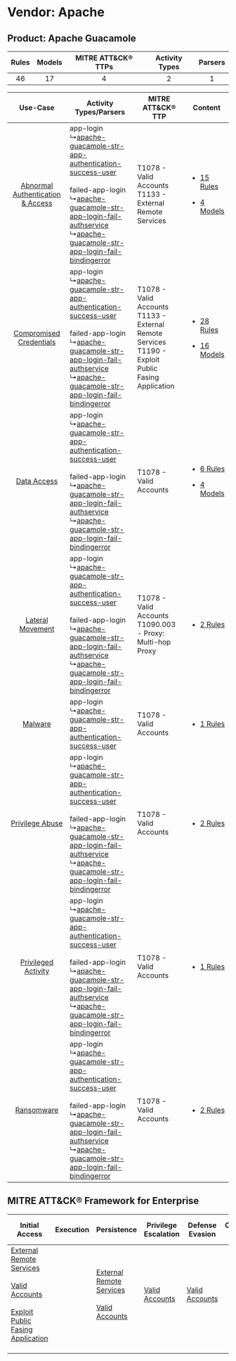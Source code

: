 Vendor: Apache
==============
Product: Apache Guacamole
-------------------------
| Rules | Models | MITRE ATT&CK® TTPs | Activity Types | Parsers |
|:-----:|:------:|:------------------:|:--------------:|:-------:|
|  46   |   17   |         4          |       2        |    1    |

|    Use-Case    | Activity Types/Parsers    | MITRE ATT&CK® TTP    | Content    |
|:----:| ---- | ---- | ---- |
| [Abnormal Authentication & Access](../../../UseCases/uc_abnormal_authentication_&_access.md) |  app-login<br> ↳[apache-guacamole-str-app-authentication-success-user](Ps/pC_apacheguacamolestrappauthenticationsuccessuser.md)<br><br> failed-app-login<br> ↳[apache-guacamole-str-app-login-fail-authservice](Ps/pC_apacheguacamolestrapploginfailauthservice.md)<br> ↳[apache-guacamole-str-app-login-fail-bindingerror](Ps/pC_apacheguacamolestrapploginfailbindingerror.md)<br> | T1078 - Valid Accounts<br>T1133 - External Remote Services<br>    | [<ul><li>15 Rules</li></ul><ul><li>4 Models</li></ul>](RM/r_m_apache_apache_guacamole_Abnormal_Authentication_&_Access.md) |
|          [Compromised Credentials](../../../UseCases/uc_compromised_credentials.md)          |  app-login<br> ↳[apache-guacamole-str-app-authentication-success-user](Ps/pC_apacheguacamolestrappauthenticationsuccessuser.md)<br><br> failed-app-login<br> ↳[apache-guacamole-str-app-login-fail-authservice](Ps/pC_apacheguacamolestrapploginfailauthservice.md)<br> ↳[apache-guacamole-str-app-login-fail-bindingerror](Ps/pC_apacheguacamolestrapploginfailbindingerror.md)<br> | T1078 - Valid Accounts<br>T1133 - External Remote Services<br>T1190 - Exploit Public Fasing Application<br> | [<ul><li>28 Rules</li></ul><ul><li>16 Models</li></ul>](RM/r_m_apache_apache_guacamole_Compromised_Credentials.md)         |
|    [Data Access](../../../UseCases/uc_data_access.md)    |  app-login<br> ↳[apache-guacamole-str-app-authentication-success-user](Ps/pC_apacheguacamolestrappauthenticationsuccessuser.md)<br><br> failed-app-login<br> ↳[apache-guacamole-str-app-login-fail-authservice](Ps/pC_apacheguacamolestrapploginfailauthservice.md)<br> ↳[apache-guacamole-str-app-login-fail-bindingerror](Ps/pC_apacheguacamolestrapploginfailbindingerror.md)<br> | T1078 - Valid Accounts<br>    | [<ul><li>6 Rules</li></ul><ul><li>4 Models</li></ul>](RM/r_m_apache_apache_guacamole_Data_Access.md)    |
|    [Lateral Movement](../../../UseCases/uc_lateral_movement.md)    |  app-login<br> ↳[apache-guacamole-str-app-authentication-success-user](Ps/pC_apacheguacamolestrappauthenticationsuccessuser.md)<br><br> failed-app-login<br> ↳[apache-guacamole-str-app-login-fail-authservice](Ps/pC_apacheguacamolestrapploginfailauthservice.md)<br> ↳[apache-guacamole-str-app-login-fail-bindingerror](Ps/pC_apacheguacamolestrapploginfailbindingerror.md)<br> | T1078 - Valid Accounts<br>T1090.003 - Proxy: Multi-hop Proxy<br>    | [<ul><li>2 Rules</li></ul>](RM/r_m_apache_apache_guacamole_Lateral_Movement.md)    |
|    [Malware](../../../UseCases/uc_malware.md)    |  app-login<br> ↳[apache-guacamole-str-app-authentication-success-user](Ps/pC_apacheguacamolestrappauthenticationsuccessuser.md)<br>    | T1078 - Valid Accounts<br>    | [<ul><li>1 Rules</li></ul>](RM/r_m_apache_apache_guacamole_Malware.md)    |
|    [Privilege Abuse](../../../UseCases/uc_privilege_abuse.md)    |  app-login<br> ↳[apache-guacamole-str-app-authentication-success-user](Ps/pC_apacheguacamolestrappauthenticationsuccessuser.md)<br><br> failed-app-login<br> ↳[apache-guacamole-str-app-login-fail-authservice](Ps/pC_apacheguacamolestrapploginfailauthservice.md)<br> ↳[apache-guacamole-str-app-login-fail-bindingerror](Ps/pC_apacheguacamolestrapploginfailbindingerror.md)<br> | T1078 - Valid Accounts<br>    | [<ul><li>2 Rules</li></ul>](RM/r_m_apache_apache_guacamole_Privilege_Abuse.md)    |
|    [Privileged Activity](../../../UseCases/uc_privileged_activity.md)    |  app-login<br> ↳[apache-guacamole-str-app-authentication-success-user](Ps/pC_apacheguacamolestrappauthenticationsuccessuser.md)<br><br> failed-app-login<br> ↳[apache-guacamole-str-app-login-fail-authservice](Ps/pC_apacheguacamolestrapploginfailauthservice.md)<br> ↳[apache-guacamole-str-app-login-fail-bindingerror](Ps/pC_apacheguacamolestrapploginfailbindingerror.md)<br> | T1078 - Valid Accounts<br>    | [<ul><li>1 Rules</li></ul>](RM/r_m_apache_apache_guacamole_Privileged_Activity.md)    |
|    [Ransomware](../../../UseCases/uc_ransomware.md)    |  app-login<br> ↳[apache-guacamole-str-app-authentication-success-user](Ps/pC_apacheguacamolestrappauthenticationsuccessuser.md)<br><br> failed-app-login<br> ↳[apache-guacamole-str-app-login-fail-authservice](Ps/pC_apacheguacamolestrapploginfailauthservice.md)<br> ↳[apache-guacamole-str-app-login-fail-bindingerror](Ps/pC_apacheguacamolestrapploginfailbindingerror.md)<br> | T1078 - Valid Accounts<br>    | [<ul><li>2 Rules</li></ul>](RM/r_m_apache_apache_guacamole_Ransomware.md)    |

MITRE ATT&CK® Framework for Enterprise
--------------------------------------
| Initial Access                                                                                                                                                                                                                         | Execution | Persistence                                                                                                                                      | Privilege Escalation                                                | Defense Evasion                                                     | Credential Access | Discovery | Lateral Movement | Collection | Command and Control                                                                                                                       | Exfiltration | Impact |
| -------------------------------------------------------------------------------------------------------------------------------------------------------------------------------------------------------------------------------------- | --------- | ------------------------------------------------------------------------------------------------------------------------------------------------ | ------------------------------------------------------------------- | ------------------------------------------------------------------- | ----------------- | --------- | ---------------- | ---------- | ----------------------------------------------------------------------------------------------------------------------------------------- | ------------ | ------ |
| [External Remote Services](https://attack.mitre.org/techniques/T1133)<br><br>[Valid Accounts](https://attack.mitre.org/techniques/T1078)<br><br>[Exploit Public Fasing Application](https://attack.mitre.org/techniques/T1190)<br><br> |           | [External Remote Services](https://attack.mitre.org/techniques/T1133)<br><br>[Valid Accounts](https://attack.mitre.org/techniques/T1078)<br><br> | [Valid Accounts](https://attack.mitre.org/techniques/T1078)<br><br> | [Valid Accounts](https://attack.mitre.org/techniques/T1078)<br><br> |                   |           |                  |            | [Proxy: Multi-hop Proxy](https://attack.mitre.org/techniques/T1090/003)<br><br>[Proxy](https://attack.mitre.org/techniques/T1090)<br><br> |              |        |